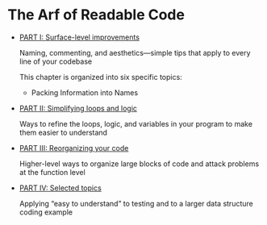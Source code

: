 # The Arf of Readable Code

* [PART I: Surface-level improvements](https://github.com/byam/Programming-Notes/tree/master/readable_code-note/part1.mdown)

    Naming, commenting, and aesthetics—simple tips that apply to every line of your codebase

    This chapter is organized into six specific topics:

    * Packing Information into Names

* [PART II: Simplifying loops and logic](https://github.com/byam/Programming-Notes/tree/master/readable_code-note/part2.mdown)

    Ways to refine the loops, logic, and variables in your program to make them easier to understand

* [PART III: Reorganizing your code](https://github.com/byam/Programming-Notes/tree/master/readable_code-note/part3.mdown)

    Higher-level ways to organize large blocks of code and attack problems at the function level

* [PART IV: Selected topics](https://github.com/byam/Programming-Notes/tree/master/readable_code-note/part4.mdown)

    Applying “easy to understand” to testing and to a larger data structure coding example
